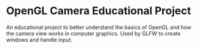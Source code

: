# OpenGL Camera Educational Project

An educational project to better understand the basics of OpenGL and how the camera view works in computer graphics. Used by GLFW to create windows and handle input.
